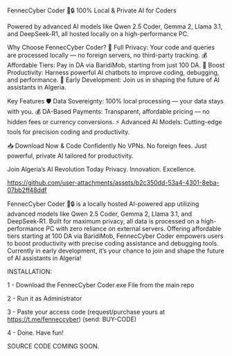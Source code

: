 FennecCyber Coder 🦊🔒
100% Local & Private AI for Coders

Powered by advanced AI models like Qwen 2.5 Coder, Gemma 2, Llama 3.1, and DeepSeek-R1, all hosted locally on a high-performance PC.

Why Choose FennecCyber Coder?
🔐 Full Privacy: Your code and queries are processed locally — no foreign servers, no third-party tracking.
💰 Affordable Tiers: Pay in DA via BaridiMob, starting from just 100 DA.
🚀 Boost Productivity: Harness powerful AI chatbots to improve coding, debugging, and performance.
🌟 Early Development: Join us in shaping the future of AI assistants in Algeria.

Key Features
🛡️ Data Sovereignty: 100% local processing — your data stays with you.
💰 DA-Based Payments: Transparent, affordable pricing — no hidden fees or currency conversions.
⚡ Advanced AI Models: Cutting-edge tools for precision coding and productivity.

📥 Download Now & Code Confidently
No VPNs. No foreign fees. Just powerful, private AI tailored for productivity.

Join Algeria’s AI Revolution Today
Privacy. Innovation. Excellence.





https://github.com/user-attachments/assets/b2c350dd-53a4-4301-8eba-07bb2ff48ddf






FennecCyber Coder 🦊🔒 is a locally hosted AI-powered app utilizing advanced models like Qwen 2.5 Coder, Gemma 2, Llama 3.1, and DeepSeek-R1. Built for maximum privacy, all data is processed on a high-performance PC with zero reliance on external servers. Offering affordable tiers starting at 100 DA via BaridiMob, FennecCyber Coder empowers users to boost productivity with precise coding assistance and debugging tools. Currently in early development, it’s your chance to join and shape the future of AI assistants in Algeria!





INSTALLATION:

1 - Download the FennecCyber Coder.exe File from the main repo	

2 - Run it as Administrator	

3 - Paste your access code (request/purchase yours at https://t.me/fenneccyber)	(send: BUY-CODE)

4 - Done. Have fun!	




SOURCE CODE COMING SOON.
